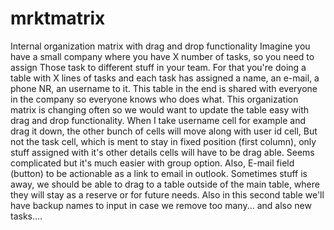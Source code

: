 # mrktmatrix
Internal organization matrix with drag and drop functionality
Imagine you have a small company where you have X number of tasks, so you need to assign 
Those task to different stuff in your team.
For that you're doing a table with X lines of tasks and each task has assigned a name, an e-mail, a phone NR, an username to it.
This table in the end is shared with everyone in the company so everyone knows who does what.
This organization matrix is changing often so we would want to update the table easy with drag and drop functionality.
When I take username cell for example and drag it down, the other bunch of cells will move along with user id cell, 
But not the task cell, which is ment to stay in fixed position (first column), only stuff assigned with it's other details cells will have to be drag able.
Seems complicated but it's much easier with group option.
Also, E-mail field (button) to be actionable as a link to email in outlook.
Sometimes stuff is away, we should be able to drag to a table outside of the main table, where they will stay as a reserve or for future needs. Also in this second table we'll have backup names to input in case we remove too many... and also new tasks....
